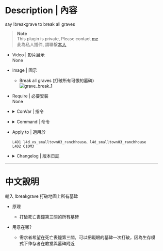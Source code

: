 # Description | 內容
say !breakgrave to break all graves

> __Note__ <br/>
This plugin is private, Please contact [me](https://github.com/fbef0102/Game-Private_Plugin#私人插件列表-private-plugins-list)<br/>
此為私人插件, 請聯繫[本人](https://github.com/fbef0102/Game-Private_Plugin#私人插件列表-private-plugins-list)

* Video | 影片展示
<br/>None

* Image | 圖示
	* Break all graves (打破所有可恨的墓碑)
	<br/>![grave_break_1](image/grave_break_1.gif)

* Require | 必要安裝
<br>None

* <details><summary>ConVar | 指令</summary>

	None
</details>

* <details><summary>Command | 命令</summary>
	
	* **Break all graves**
	```php
	sm_breakgrave
	```
</details>

* Apply to | 適用於
	```
	L4D1 l4d_vs_smalltown03_ranchhouse、l4d_smalltown03_ranchhouse
	L4D2 C10M3
	```

* <details><summary>Changelog | 版本日誌</summary>

	* v1.0 (2022-11-27)
		* Initial Release
</details>

- - - -
# 中文說明
輸入 !breakgrave 打破地圖上所有墓碑

* 原理
	* 打破死亡喪鐘第三關的所有墓碑

* 用意在哪?
	* 需求者希望在死亡喪鐘第三關，可以把礙眼的墓碑一次打破，因為生存模式下倖存者在教堂與墓碑附近